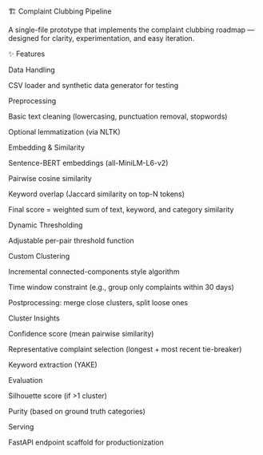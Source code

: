 🏗️ Complaint Clubbing Pipeline

A single-file prototype that implements the complaint clubbing roadmap — designed for clarity, experimentation, and easy iteration.

✨ Features

Data Handling

CSV loader and synthetic data generator for testing

Preprocessing

Basic text cleaning (lowercasing, punctuation removal, stopwords)

Optional lemmatization (via NLTK)

Embedding & Similarity

Sentence-BERT embeddings (all-MiniLM-L6-v2)

Pairwise cosine similarity

Keyword overlap (Jaccard similarity on top-N tokens)

Final score = weighted sum of text, keyword, and category similarity

Dynamic Thresholding

Adjustable per-pair threshold function

Custom Clustering

Incremental connected-components style algorithm

Time window constraint (e.g., group only complaints within 30 days)

Postprocessing: merge close clusters, split loose ones

Cluster Insights

Confidence score (mean pairwise similarity)

Representative complaint selection (longest + most recent tie-breaker)

Keyword extraction (YAKE)

Evaluation

Silhouette score (if >1 cluster)

Purity (based on ground truth categories)

Serving

FastAPI endpoint scaffold for productionization